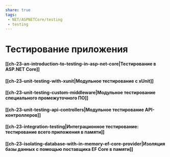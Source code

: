 ```yaml
---
share: true
tags:
 - NET/ASPNETCore/testing
 - testing
---
```

# Тестирование приложения
#### [[ch-23-an-introduction-to-testing-in-asp-net-core|Тестирование в ASP.NET Core]]
#### [[ch-23-unit-testing-with-xunit|Модульное тестирование с xUnit]]
#### [[ch-23-unit-testing-custom-middleware|Модульное тестирование специального промежуточного ПО]]
#### [[ch-23-unit-testing-api-controllers|Модульное тестирование API-контроллеров]]
#### [[ch-23-integration-testing|Интеграционное тестирование: тестирование всего приложения в памяти]]
#### [[ch-23-isolating-database-with-in-memory-ef-core-provider|Изоляция базы данных с помощью поставщика EF Core в памяти]]